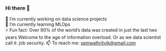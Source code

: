### Hi there 👋

<!--
**semwalhritvik/semwalhritvik** is a ✨ _special_ ✨ repository because its `README.md` (this file) appears on your GitHub profile.

Here are some ideas to get you started:

- 🔭 I’m currently working on ...
- 🌱 I’m currently learning ...
- 👯 I’m looking to collaborate on ...
- 🤔 I’m looking for help with ...
- 💬 Ask me about ...
- 📫 How to reach me: ...
- 😄 Pronouns: ...
- ⚡ Fun fact: ...
-->
🔭 I’m currently working on data science projects <br>
🌱 I’m currently learning MLOps<br>
⚡ Fun fact: Over 90% of the world’s data was created in just the last two years
   Welcome to the age of information overload. Or as we data scientist call it: job security.
📫 To reach me: semwalhritvik@gmail.com

